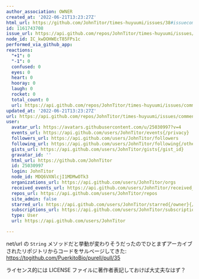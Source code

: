 ```yaml
---
author_association: OWNER
created_at: '2022-06-21T13:23:27Z'
html_url: https://github.com/JohnTitor/times-huyuumi/issues/38#issuecomment-1161743708
id: 1161743708
issue_url: https://api.github.com/repos/JohnTitor/times-huyuumi/issues/38
node_id: IC_kwDOHWEcT85FPs1c
performed_via_github_app: 
reactions:
  "+1": 0
  "-1": 0
  confused: 0
  eyes: 0
  heart: 0
  hooray: 0
  laugh: 0
  rocket: 0
  total_count: 0
  url: https://api.github.com/repos/JohnTitor/times-huyuumi/issues/comments/1161743708/reactions
updated_at: '2022-06-21T13:23:27Z'
url: https://api.github.com/repos/JohnTitor/times-huyuumi/issues/comments/1161743708
user:
  avatar_url: https://avatars.githubusercontent.com/u/25030997?v=4
  events_url: https://api.github.com/users/JohnTitor/events{/privacy}
  followers_url: https://api.github.com/users/JohnTitor/followers
  following_url: https://api.github.com/users/JohnTitor/following{/other_user}
  gists_url: https://api.github.com/users/JohnTitor/gists{/gist_id}
  gravatar_id: ''
  html_url: https://github.com/JohnTitor
  id: 25030997
  login: JohnTitor
  node_id: MDQ6VXNlcjI1MDMwOTk3
  organizations_url: https://api.github.com/users/JohnTitor/orgs
  received_events_url: https://api.github.com/users/JohnTitor/received_events
  repos_url: https://api.github.com/users/JohnTitor/repos
  site_admin: false
  starred_url: https://api.github.com/users/JohnTitor/starred{/owner}{/repo}
  subscriptions_url: https://api.github.com/users/JohnTitor/subscriptions
  type: User
  url: https://api.github.com/users/JohnTitor

---
```

net/url の `String` メソッドだと挙動が変わりそうだったのでひとまずアーカイブされたリポジトリからコードをサルベージしてきた: https://togithub.com/PuerkitoBio/purell/pull/35

ライセンス的には LICENSE ファイルに著作者表記しておけば大丈夫なはず？